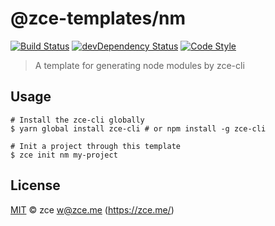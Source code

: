 # @zce-templates/nm

[![Build Status][travis-image]][travis-url]
[![devDependency Status][devdependency-image]][devdependency-url]
[![Code Style][style-image]][style-url]

> A template for generating node modules by zce-cli

## Usage

```shell
# Install the zce-cli globally
$ yarn global install zce-cli # or npm install -g zce-cli

# Init a project through this template
$ zce init nm my-project
```

## License

[MIT](LICENSE) &copy; zce <w@zce.me> (https://zce.me/)



[travis-image]: https://img.shields.io/travis/zce-templates/nm.svg
[travis-url]: https://travis-ci.org/zce-templates/nm
[devdependency-image]: https://img.shields.io/david/dev/zce-templates/nm.svg
[devdependency-url]: https://david-dm.org/zce-templates/nm?type=dev
[style-image]: https://img.shields.io/badge/code_style-standard-brightgreen.svg
[style-url]: http://standardjs.com
